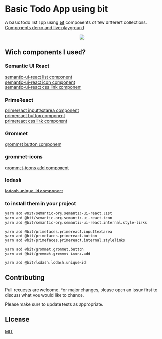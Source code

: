 # Basic Todo App using bit

A basic todo list app using [bit](https://bit.dev) components of few different collections.  
[Components demo and live playground](https://bit.dev/joshk/basic-todo-app)
<p align="center">
  <a href="https://bit.dev/joshk/basic-todo-app"><img src="https://i.imagesup.co/images2/f2b5cc9a918fa58ed2106570ed5b4dbb20846b7f.png"></a>
</p>

## Wich components I used?

### Semantic UI React  
[semantic-ui-react list component](https://bit.dev/semantic-org/semantic-ui-react/list)  
[semantic-ui-react icon component](https://bit.dev/semantic-org/semantic-ui-react/icon)  
[semantic-ui-react css link component](https://bit.dev/semantic-org/semantic-ui-react/internal/style-links)  

### PrimeReact
[primereact inputtextarea component](https://bit.dev/primefaces/primereact/inputtextarea)   
[primereact button component](https://bit.dev/primefaces/primereact/button)  
[primereact css link component](https://bit.dev/primefaces/primereact/internal/stylelinks)  

### Grommet
[grommet button component](https://bit.dev/grommet/grommet/button)  

### grommet-icons
[grommet-icons add component](https://bit.dev/grommet/grommet-icons/add)  

### lodash
[lodash unique-id component](https://bit.dev/lodash/lodash/unique-id)  

### to install them in your project

```bash
yarn add @bit/semantic-org.semantic-ui-react.list  
yarn add @bit/semantic-org.semantic-ui-react.icon  
yarn add @bit/semantic-org.semantic-ui-react.internal.style-links  

yarn add @bit/primefaces.primereact.inputtextarea  
yarn add @bit/primefaces.primereact.button  
yarn add @bit/primefaces.primereact.internal.stylelinks  

yarn add @bit/grommet.grommet.button
yarn add @bit/grommet.grommet-icons.add

yarn add @bit/lodash.lodash.unique-id
```

## Contributing
Pull requests are welcome. For major changes, please open an issue first to discuss what you would like to change.

Please make sure to update tests as appropriate.

## License
[MIT](https://choosealicense.com/licenses/mit/)
